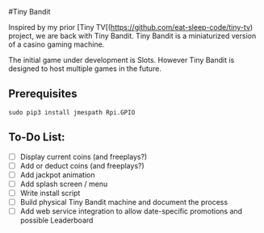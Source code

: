 #Tiny Bandit

Inspired by my prior [Tiny TV[(https://github.com/eat-sleep-code/tiny-tv) project, we are back with Tiny Bandit.  Tiny Bandit is a miniaturized version of a casino gaming machine.   

The initial game under development is Slots.  However Tiny Bandit is designed to host multiple games in the future.   


## Prerequisites

```
sudo pip3 install jmespath Rpi.GPIO
```


## To-Do List:

- [ ] Display current coins (and freeplays?)
- [ ] Add or deduct coins (and freeplays?)
- [ ] Add jackpot animation 
- [ ] Add splash screen / menu
- [ ] Write install script
- [ ] Build physical Tiny Bandit machine and document the process
- [ ] Add web service integration to allow date-specific promotions and possible Leaderboard
